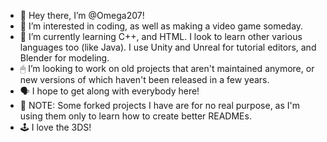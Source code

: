 - 👋 Hey there, I’m @Omega207!
- 👀 I’m interested in coding, as well as making a video game someday.
- 🌱 I’m currently learning C++, and HTML. I look to learn other various languages too (like Java). I use Unity and Unreal for tutorial editors, and Blender for modeling.
- 🖱 I’m looking to work on old projects that aren't maintained anymore, or new versions of which haven't been released in a few years.
- 🗣 I hope to get along with everybody here!
- 📝 NOTE: Some forked projects I have are for no real purpose, as I'm using them only to learn how to create better READMEs.
- 🕹 I love the 3DS!
<!---
Omega207/Omega207 is a ✨ special ✨ repository because its `README.md` (this file) appears on your GitHub profile.
You can click the Preview link to take a look at your changes.
--->
